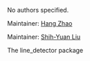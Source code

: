 <div id='line_detector-autogenerated' markdown='1'>


<!-- do not edit this file, autogenerated -->

No authors specified.

Maintainer: [Hang Zhao](mailto:hangzhao@mit.edu)

Maintainer: [Shih-Yuan Liu](mailto:syliu@mit.edu)

The line_detector package



</div>

